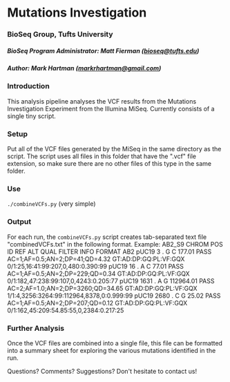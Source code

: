 # Mutations Investigation
### BioSeq Group, Tufts University
##### BioSeq Program Administrator: Matt Fierman (bioseq@tufts.edu)
##### Author: Mark Hartman (markrhartman@gmail.com)

### Introduction
This analysis pipeline analyses the VCF results from the Mutations Investigation Experiment from the Illumina MiSeq.
Currently consists of a single tiny script.

### Setup
Put all of the VCF files generated by the MiSeq in the same directory as the script. The script uses all files in this folder that have the ".vcf" file extension, so make sure there are no other files of this type in the same folder.

### Use
`./combineVCFs.py`  (very simple)

### Output
For each run, the `combineVCFs.py` script creates tab-separated text file "combinedVCFs.txt" in the following format.
Example:
AB2_S9
CHROM	POS	ID	REF	ALT	QUAL	FILTER	INFO	FORMAT	AB2
pUC19	3	.	G	C	177.01	PASS	AC=1;AF=0.5;AN=2;DP=41;QD=4.32	GT:AD:DP:GQ:PL:VF:GQX	0/1:25,16:41:99:207,0,480:0.390:99
pUC19	16	.	A	C	77.01	PASS	AC=1;AF=0.5;AN=2;DP=229;QD=0.34	GT:AD:DP:GQ:PL:VF:GQX	0/1:182,47:238:99:107,0,4243:0.205:77
pUC19	1631	.	A	G	112964.01	PASS	AC=2;AF=1.0;AN=2;DP=3260;QD=34.65	GT:AD:DP:GQ:PL:VF:GQX	1/1:4,3256:3264:99:112964,8378,0:0.999:99
pUC19	2680	.	C	G	25.02	PASS	AC=1;AF=0.5;AN=2;DP=207;QD=0.12	GT:AD:DP:GQ:PL:VF:GQX	0/1:162,45:209:54.85:55,0,2384:0.217:25


### Further Analysis
Once the VCF files are combined into a single file, this file can be formatted into a summary sheet for exploring the various mutations identified in the run.

Questions? Comments? Suggestions? Don't hesitate to contact us!
